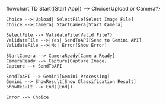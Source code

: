 flowchart TD
    Start([Start App]) --> Choice{Upload or Camera?}
    
    Choice -->|Upload| SelectFile[Select Image File]
    Choice -->|Camera| StartCamera[Start Camera]
    
    SelectFile --> ValidateFile{Valid File?}
    ValidateFile -->|Yes| SendToAPI[Send to Gemini API]
    ValidateFile -->|No| Error[Show Error]
    
    StartCamera --> CameraReady[Camera Ready]
    CameraReady --> Capture[Capture Image]
    Capture --> SendToAPI
    
    SendToAPI --> Gemini[Gemini Processing]
    Gemini --> ShowResult[Show Classification Result]
    ShowResult --> End([End])
    
    Error --> Choice
